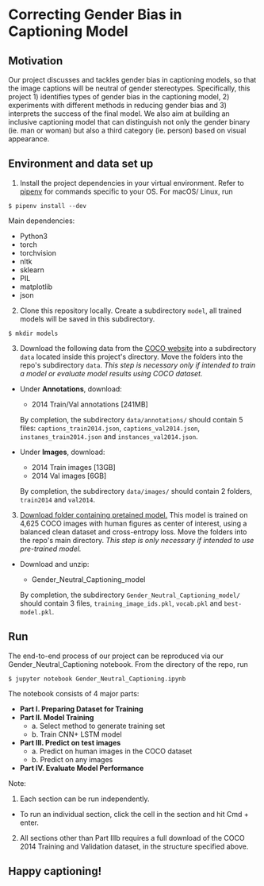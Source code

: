 # Correcting Gender Bias in Captioning Model

## Motivation
Our project discusses and tackles gender bias in captioning models, so that the image captions will be neutral of gender stereotypes. Specifically, this project 1) identifies types of gender bias in the captioning model, 2) experiments with different methods in reducing gender bias and 3) interprets the success of the final model. We also aim at building an inclusive captioning model that can distinguish not only the gender binary (ie. man or woman) but also a third category (ie. person) based on visual appearance.

## Environment and data set up
1. Install the project dependencies in your virtual environment. Refer to [pipenv](https://github.com/pypa/pipenv) for commands specific to your OS. For macOS/ Linux, run
```
$ pipenv install --dev
```
Main dependencies:
- Python3
- torch
- torchvision
- nltk
- sklearn
- PIL
- matplotlib
- json

2. Clone this repository locally. Create a subdirectory `model`, all trained models will be saved in this subdirectory.
```
$ mkdir models
```
3. Download the following data from the [COCO website](http://cocodataset.org/#download) into a subdirectory `data` located inside this project's directory. Move the folders into the repo's subdirectory `data`. *This step is necessary only if intended to train a model or evaluate model results using COCO dataset.*

- Under **Annotations**, download:
  - 2014 Train/Val annotations [241MB]
  
  By completion, the subdirectory `data/annotations/` should contain 5 files: `captions_train2014.json`, `captions_val2014.json`, `instanes_train2014.json` and `instances_val2014.json`.

- Under **Images**, download:
  - 2014 Train images [13GB]
  - 2014 Val images [6GB]
  
  By completion, the subdirectory `data/images/` should contain 2 folders, `train2014` and `val2014`.

3. [Download folder containing pretained model.](https://drive.google.com/open?id=1WLuLVc_57UgunkJmtlW78AeVZGWxVPEy) This model is trained on 4,625 COCO images with human figures as center of interest, using a balanced clean dataset and cross-entropy loss. Move the folders into the repo's main directory. *This step is only necessary if intended to use pre-trained model.*

- Download and unzip:
  - Gender_Neutral_Captioning_model
  
  By completion, the subdirectory `Gender_Neutral_Captioning_model/` should contain 3 files, `training_image_ids.pkl`, `vocab.pkl` and `best-model.pkl`.

## Run
The end-to-end process of our project can be reproduced via our Gender_Neutral_Captioning notebook. From the directory of the repo, run
```
$ jupyter notebook Gender_Neutral_Captioning.ipynb
```
The notebook consists of 4 major parts:
- **Part I. Preparing Dataset for Training**
- **Part II. Model Training**
  - a. Select method to generate training set
  - b. Train CNN+ LSTM model
- **Part III. Predict on test images**
  - a. Predict on human images in the COCO dataset
  - b. Predict on any images
- **Part IV. Evaluate Model Performance**

Note:
1. Each section can be run independently.
- To run an individual section, click the cell in the section and hit Cmd + enter.

2. All sections other than Part IIIb requires a full download of the COCO 2014 Training and Validation dataset, in the structure specified above.

## Happy captioning!
